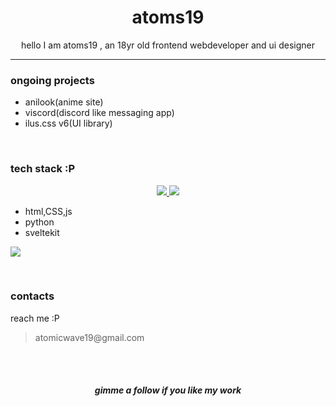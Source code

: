 <H1 align=center >atoms19</H1>
<p align=center >hello I am atoms19 , an 18yr old frontend webdeveloper and ui designer</p>
<hr>
<h3>ongoing projects</h3>
<ul>
<li>anilook(anime site)</li>
<li>viscord(discord like messaging app)</li>
<li>ilus.css v6(UI library)</li>
</ul>
<br>

<h3>tech stack :P</h3>
<p align="center">
  <a href="https://skillicons.dev">
    <img src="https://skillicons.dev/icons?i=svelte,tailwind,html,css,javascript,python,nodejs" />
  </a>
<a href="https://skillicons.dev">
    <img src="https://skillicons.dev/icons?i=mysql,firebase,vue,bootstrap,express,vscode,github" />
  </a>
</p>
<ul>
<li>html,CSS,js</li>
<li>python</li>
<li>sveltekit</li>
</ul>

<p align="left">

<img src="https://github-readme-streak-stats.herokuapp.com/?user=atoms19&theme=dar" >

</p>


<br>
<h3>contacts</h3>
<p>reach me :P 
<blockquote>atomicwave19@gmail.com</blockquote>

</p>
<br><br>
<h5 align="center">gimme a follow if you like my work</h5>



